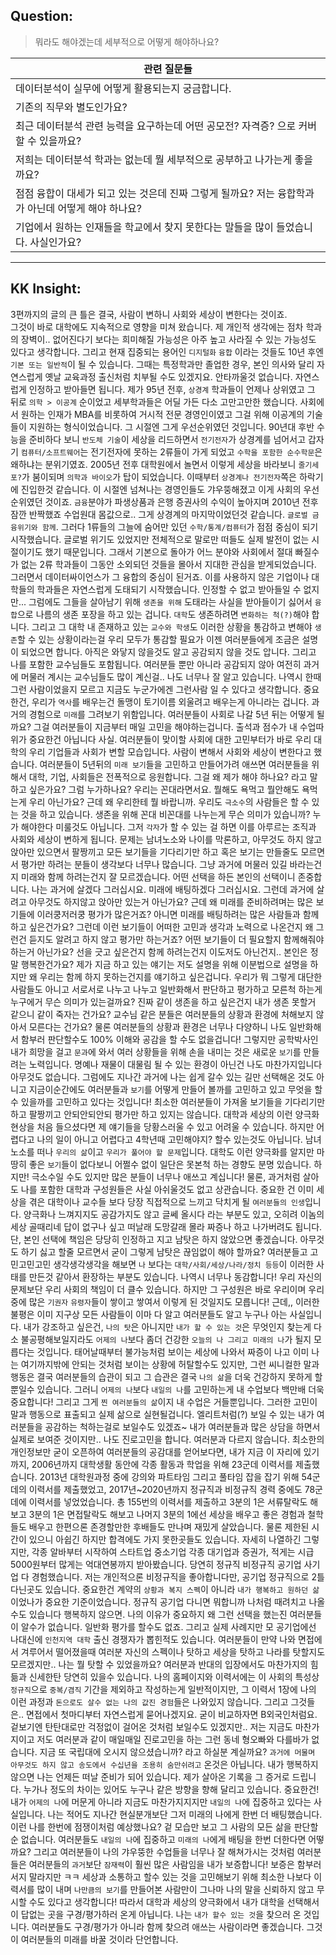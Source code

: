## **Question:** 
> 뭐라도 해야겠는데 세부적으로 어떻게 해야하나요?

| **관련 질문들** 	|
|---	|
| 데이터분석이 실무에 어떻게 활용되는지 궁금합니다. 	|
| 기존의 직무와 별도인가요? 	|
| 최근 데이터분석 관련 능력을 요구하는데 어떤 공모전? 자격증? 으로 커버할   수 있을까요? 	|
| 저희는 데이터분석 학과는 없는데 뭘 세부적으로 공부하고 나가는게 좋을까요? 	|
| 점점 융합이 대세가 되고 있는 것은데 진짜 그렇게 될까요? 저는 융합학과가   아닌데 어떻게 해야 하나요? 	|
| 기업에서 원하는 인재들을 학교에서 찾지 못한다는 말들을 많이 들었습니다.   사실인가요? 	|

---
  
## **KK Insight:**

3편까지의 글의 큰 틀은 결국, 사람이 변하니 사회와 세상이 변한다는 것이죠.    
그것이 바로 대학에도 지속적으로 영향을 미쳐 왔습니다. 제 개인적 생각에는 점차 학과의 장벽이.. 없어진다기 보다는 희미해질 가능성은 아주 높고 사라질 수 있는 가능성도 있다고 생각합니다. 그리고 현재 집중되는 용어인 `디지털화` `융합` 이라는 것들도 10년 후엔 `기본 또는 일반적`이 될 수 있습니다. 그때는 특정학과만 졸업한 경우, 본인 의사와 달리 자연스럽게 옛날 교육과정 출신처럼 치부될 수도 있겠지요. 안타까울것 없습니다. 자연스럽게 인정하고 받아들면 됩니다. 제가 95년 전후, `상경계` 학과들이 언제나 상위였고 그 뒤로 `의학 > 이공계` 순이었고 세부학과들은 어딜 가든 다소 고만고만한 했습니다. 사회에서 원하는 인재가 MBA를 비롯하여 거시적 전문 경영인이였고 그걸 위해 이공계의 기술들이 지원하는 형식이었습니다. 그 시절엔 그게 우선순위였던 것입니다. 90년대 후반 수능을 준비하다 보니 `반도체 기술`이 세상을 리드하면서 `전기전자`가 상경계를 넘어서고 갑자기 `컴퓨터/소프트웨어`는 전기전자에 못하는 2류들이 가게 되었고 `수학을 포함한 순수학문`은 왜하냐는 분위기였죠. 2005년 전후 대학원에서 놀면서 이렇게 세상을 바라보니 `줄기세포?`가 붐이되며 `의학과 바이오`가 탑이 되었습니다. 이때부터 `상경계나 전기전자`쪽은 하락기에 진입한것 같습니다. 이 시절엔 넘쳐나는 경영인들도 갸우뚱해졌고 이게 사회의 우선순위였던 것이죠. `금융`분야가 파생상품과 은행 증권사의 수익이 높아지며 2010년 전후 잠깐 반짝했죠 수업원대 몸값으로.. 그게 상경계의 마지막이었던것 같습니다. `글로벌 금융위기와 함께`. 그러다 1류들의 그늘에 숨어만 있던 `수학/통계/컴퓨터`가 점점 중심이 되기 시작했습니다. 글로벌 위기도 있었지만 전체적으로 말로만 떠들도 실제 발전이 없는 시절이기도 했기 때문입니다. 그래서 기본으로 돌아가 어느 분야와 사회에서 절대 빠질수가 없는 2류 학과들이 그동안 소외되던 것들을 몰아서 지대한 관심을 받게되었습니다. 그러면서 데이터싸이언스가 그 융합의 중심이 된거죠. 이를 사용하지 않은 기업이나 대학들의 학과들은 자연스럽게 도태되기 시작했습니다. 인정할 수 없고 받아들일 수 없지만... 그럼에도 그들을 살아남기 위해 `생존을 위해` 도태라는 사실을 받아들이기 싫어서 `융합`으로 나름의 생존 포장을 하고 있는 겁니다. `대학`도 생존하려면 `변화하는 척(?)`해야 합니다. 그리고 그 대학 내 존재하고 있는 `교수와 학생`도 이러한 상황을 통감하고 변해야 `생존`할 수 있는 상황이라는걸 우리 모두가 통감할 필요가 이젠 여러분들에게 조금은 설명이 되었으면 합니다. 아직은 와닿지 않을것도 알고 공감되지 않을 것도 압니다. 그리고 나를 포함한 교수님들도 포함됩니다. 여러분들 뿐만 아니라 공감되지 않아 여전히 과거에 머물러 계시는 교수님들도 많이 계신걸.. 나도 너무나 잘 알고 있습니다. 나역시 한때 그런 사람이었을지 모르고 지금도 누군가에겐 그런사람 일 수 있다고 생각합니다. 
중요한건, 우리가 `역사`를 배우는건 돌맹이 토기이름 외울려고 배우는게 아니라는 겁니다. 과거의 경험으로 `미래`를 그려보기 위함입니다. 여러분들이 사회로 나갈 5년 뒤는 어떻게 될까요? 그걸 여러분들이 지금부터 매일 고민을 해야하는겁니다. 출석과 점수가 내 수업따위가 중요한건 아닙니다 사실. 여러분들이 맞이할 사회에 대한 고민부터가 바로 우리 대학의 우리 기업들과 사회가 변할 모습입니다.
사람이 변해서 사회와 세상이 변한다고 했습니다. 여러분들이 5년뒤의 `미래 보기`들을 고민하고 만들어가려 애쓰면 여러분들을 위해서 대학, 기업, 사회들은 전폭적으로 응원합니다. 그걸 왜 제가 해야 하나요? 라고 말하고 싶은가요? 그럼 누가하나요? 우리는 꼰대라면서요. 뭘해도 욕먹고 뭘안해도 욕먹는게 우리 아닌가요? 근데 왜 우리한테 뭘 바랍니까. 우리도 `극소수`의 사람들은 할 수 있는 것을 하고 있습니다. 생존을 위해 꼰대 비꼰대를 나누는게 무슨 의미가 있습니까? 누가 해야한다 미룰것도 아닙니다. 그저 `각자`가 할 수 있는 걸 하면 이를 아루르는 조직과 사회와 세상이 변하게 됩니다. 문제는 남녀노소와 나이를 막론하고, 아무것도 하지 않고 앉아만 있으면서 팔짱끼고 모든 보기들을 기다리기만 하고 혹은 보기는 만들줄도 모르면서 평가만 하려는 분들이 생각보다 너무나 많습니다. 그냥 과거에 머물러 있길 바라는건지 미래와 함께 하려는건지 잘 모르겠습니다. 어떤 선택을 하든 본인의 선택이니 존중합니다. 나는 과거에 살겠다 그러십시요. 미래에 배팅하겠다 그러십시요. 그런데 과거에 살려고 아무것도 하지않고 앉아만 있는거 아닌가요? 근데 왜 미래를 준비하려며는 많은 보기들에 이러쿵저러쿵 평가가 많은거죠? 아니면 미래를 배팅하려는 많은 사람들과 함께 하고 싶은건가요? 그런데 이런 보기들이 어떠한 고민과 생각과 노력으로 나온건지 왜 그런건 듣지도 알려고 하지 않고 평가만 하는거죠? 어떤 보기들이 더 필요할지 함께해줘야 하는거 아닌가요? 선을 긋고 싶은건지 함께 하려는건지 이도저도 아닌건지.. 본인은 정말 행복한건가요? 제가 지금 하고 있는 얘기는 저도 설명을 위해 이분법으로 설명을 하지만 왜 우리는 함께 하지 못하는건지를 얘기하고 싶은겁니다. 우리가 뭐 그렇게 대단한 사람들도 아니고 서로서로 나누고 나누고 일반화해서 판단하고 평가하고 모른척 하는게 누구에거 무슨 의미가 있는걸까요? 진짜 같이 생존을 하고 싶은건지 내가 생존 못할거 같으니 같이 죽자는 건가요? 
교수님 같은 분들은 여러분들의 상황과 환경에 처해보지 않아서 모른다는 건가요? 물론 여러분들의 상황과 환경은 너무나 다양하니 나도 일반화해서 함부러 판단할수도 100% 이해와 공감을 할 수도 없을겁니다! 그렇지만 공학박사인 내가 희망을 걸고 `문과`에 와서 여러 상황들을 위해 손을 내미는 것은 새로운 `보기`를 만들려는 노력입니다. 명예나 재물이 대물림 될 수 있는 환경이 아닌건 나도 마찬가지입니다 아무것도 없습니다. 그럼에도 지나간 과거에 나는 쉽게 갈수 있는 길만 선택해온 것도 아니고 지금이순간에도 여러분들과 `보기`를 어떻게 만들어 볼까를 고민하고 있고 무엇을 할수 있을까를 고민하고 있다는 것입니다! 최소한 여러분들이 가져올 보기들을 기다리기만 하고 팔짱끼고 안되안되안되 평가만 하고 있지는 않습니다.
대학과 세상의 이런 양극화 현상을 처음 들으셨다면 제 얘기들을 당황스러울 수 있고 어려울 수 있습니다. 하지만 어렵다고 나의 일이 아니고 어렵다고 4학년때 고민해야지? 할수 있는것도 아닙니다. 남녀노소를 떠나 `우리의 삶`이고 `우리가 풀어야 할 문제`입니다. 대학도 이런 양극화를 알지만 마땅히 좋은 `보기`들이 없다보니 어쩔수 없이 일단은 못본척 하는 경향도 분명 있습니다. 하지만! 극소수일 수도 있지만 많은 분들이 너무나 애쓰고 계십니다! 물론, 과거처럼 살아도 나를 포함한 대학과 구성원들은 사실 아쉬울것도 없고 상관습니다. 중요한 건 이미 세상을 겪은 대학이나 교수들 보다 당장 직접적으로 느끼고 닥치게 될 `여러분들의 인생`입니다. 양극화나 느껴지지도 공감가지도 않고 글쎄 올시다 라는 부분도 있고, 오히려 이놈의 세상 골때리네 답이 없구나 싶고 떠날래 도망갈래 몰라 짜증나 하고 나가버려도 됩니다. 단, 본인 선택에 책임은 당당히 인정하고 지고 남탓은 하지 않았으면 좋겠습니다. 아무것도 하기 싫고 할줄 모르면서 굳이 그렇게 남탓은 끊임없이 해야 할까요? 여러분들고 고민고민고민 생각생각생각을 해보면 `나` 보다는 `대학/사회/세상/나라/정치 등등`이 이러한 사태를 만든것 같아서 환장하는 부분도 있습니다. 나역시 너무나 동감합니다! 우리 자신의 문제보단 우리 사회의 책임이 더 클수 있습니다. 하지만 그 구성원은 바로 우리이며 우리중에 많은 `기권자` `유령자`들이 쌓이고 쌓여서 이렇게 된 것일지도 모릅니다! 근데,, 이러한 불평은 이미 지구상 모든 사람들이 이마 다 알고 여러분들도 알고 누구나 아는 사실입니다. 내가 강조하고 싶은건, `나의 탓`은 아니지만 `내가 할 수 있는 것`은 무엇인지 찾는게 다소 불공평해보일지라도 `어제의 나`보다 좀더 건강한 `오늘의 나 그리고 미래의 나`가 될지 모릅다는 것입니다. 태어날때부터 불가능처럼 보이는 세상에 나와서 짜증이 나고 이미 나는 여기까지밖에 안되는 것처럼 보이는 상황에 허탈할수도 있지만, 그런 씨니컬한 말과 행동은 결국 여러분들의 습관이 되고 그 습관은 결국 `나의 삶`을 더욱 건강하지 못하게 할 뿐일수 있습니다. 그러니 `어제의 나`보다 `내일의 나`를 고민하는게 내 수업보다 백만배 더욱 중요합니다! 그리고 그게 `찐 여러분들의 삶`이지 내 수업은 거들뿐입니다. 그러한 고민이 말과 행동으로 표출되고 실제 삶으로 실현될겁니다. 엘리트처럼(?) 보일 수 있는 내가 여러분들을 공감하는 척하는걸로 보일수도 있겠죠~ 내가 여러분들과 많은 상담을 하면서 실제로 보여준 것이지만.. 나도 진로고민을 합니다. 여러분과 다르지 않습니다. 
최소한의 개인정보만 굳이 오픈하여 여러분들의 공감대를 얻어보다면, 내가 지금 이 자리에 있기 까지, 2006년까지 대학생활 동안에 각종 활동과 학업을 위해 23군데 이력서를 제출했습니다. 2013년 대학원과정 중에 강의와 파트타임 그리고 풀타임 잡을 잡기 위해 54군데의 이력서를 제출했었고, 2017년~2020년까지 정규직과 비정규직 경력 중에도 78군데에 이력서를 넣었었습니다. 총 155번의 이력서를 제출하고 3분의 1은 서류탈락도 해보고 3분의 1은 면접탈락도 해보고 나머지 3분의 1에선 세상을 배우고 좋은 경험과 철학들도 배우고 한편으론 존경할만한 후배들도 만나며 재밌게 살았습니다. 물론 제한된 시간이 있으니 아쉽긴 하지만 합격에도 가지 못한곳들도 있습니다. 자세히 나열하긴 그렇지만, 각종 알바부터 시작하여 스타트업 중소기업 각종 대기업과 증권가, 적게는 시급 5000원부터 많게는 억대연봉까지 받아봤습니다. 당연히 정규직 비정규직 공기업 사기업 다 경험했습니다. 저는 개인적으론 비정규직을 좋아합니다만, 공기업 정규직으로 2틀 다닌곳도 있습니다. 중요한건 계약의 `상황과 복지 스펙`이 아니라 `내가 행복하고 원하던 삶`이었나가 중요한 기준이었습니다. 정규직 공기업 다니면 뭐합니까 나처럼 때려치고 나올수도 있습니다 행복하지 않으면. 나의 이유가 중요하지 왜 그런 선택을 했는진 여러분들이 알수가 없습니다. 일반화 평가를 할수도 없죠. 그리고 실제 사례지만 모 공기업에선 나대신에 `인천지역 대학` 출신 경쟁자가 뽑힌적도 있습니다. 여러분들이 만약 나와 면접에서 겨루어서 떨어졌을때 여러분 자신의 스펙이나 탓하고 세상을 탓하고 나라를 탓할지도 모르겠지만.. 나는 뭘 탓할 수 있었을까요? 여러분과 반대의 입장에서도 마찬가지의 힘듦과 신세한탄 당연히 있을수 있습니다. 나의 홈페이지와 이력서에는 이 사회의 특성상 `정규직`으로 `중복/겸직` 기간을 제외하고 작성하는게 일반적이지만, 그 이력서 1장에 나의 이런 과정과 `돈으로도 살수 없는 나의 값진 경험`들은 나와있지 않습니다. 그리고 그것들은.. 면접에서 첫마디부터 자연스럽게 묻어나겠지요. 굳이 비교하자면 B외국인처럼요. 겉보기엔 탄탄대로만 걱정없이 걸어온 것처럼 보일수도 있겠지만.. 저는 지금도 마찬가지이고 저도 여러분과 같이 매일매일 진로고민을 하는 그런 동네 형오빠와 다를바가 없습니다. 지금 또 국립대에 오시지 않으셨습니까? 라고 하실분 계실까요? `과거에 머물며 아무것도 하지 않고 송도에서 수십년을 조용히 숨만쉬려고` 온것은 아닙니다. 내가 행복하지 않으면 나는 언제든 떠날 준비가 되어 있습니다. 제가 살아온 기록을 그 증거로 드립니다. 누가나 정도의 차이는 있어도 누구나 같은 방향을 향해 달리고 있습니다. 중요한건! 내가 `어제의 나`에 머문게 아니라 지금도 마찬가지지지만 `내일의 나`에 집중하고 있다는 사실입니다. 나는 적어도 지나간 현실분개보단 그저 미래의 나에게 한번 더 배팅했습니다. 이런 나를 한번에 점쟁이처럼 예상했나요? 겉 모습만 보고 그 사람의 모든 삶을 판단할 순 없습니다. 여러분들도 `내일의 나`에 집중하고 `미래의 나`에게 배팅을 한번 더한다면 어떻까요? 그리고 여러분들이 나의 갸우뚱한 수업들을 너무나 잘 해쳐가시는 것처럼 여러분들은 여러분들의 `과거`보단 `잠재력`이 훨씬 많은 사람임을 내가 보증합니다! 보증은 함부러 서지 말라지만 ㅋㅋ 세상과 소통하고 할수 있는 것을 고민해보기 위해 최소한 나보다 이력서를 많이 내며 `나만큼의 보기`를 만들어본 사람만이 그나마 나의 말을 신뢰하지 않고 무시할 수도 있다고 생각합니다! 따라서 대학과 세상의 양극화에서 내가 대학을 선택해서 이 답없는 곳을 구경/평가하러 온게 아닙니다. 나는 `내가 할수 있는 것`을 찾으러 온 것입니다. 여러분들도 구경/평가가 아니라 함께 찾으려 애쓰는 사람이라면 좋겠습니다. 그것이 여러분들의 미래를 바꿀 것이라 단언합니다.

